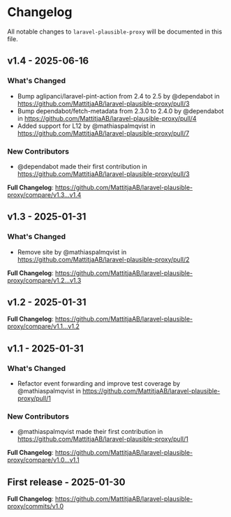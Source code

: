 # Changelog

All notable changes to `laravel-plausible-proxy` will be documented in this file.

## v1.4 - 2025-06-16

### What's Changed

* Bump aglipanci/laravel-pint-action from 2.4 to 2.5 by @dependabot in https://github.com/MattitjaAB/laravel-plausible-proxy/pull/3
* Bump dependabot/fetch-metadata from 2.3.0 to 2.4.0 by @dependabot in https://github.com/MattitjaAB/laravel-plausible-proxy/pull/4
* Added support for L12 by @mathiaspalmqvist in https://github.com/MattitjaAB/laravel-plausible-proxy/pull/7

### New Contributors

* @dependabot made their first contribution in https://github.com/MattitjaAB/laravel-plausible-proxy/pull/3

**Full Changelog**: https://github.com/MattitjaAB/laravel-plausible-proxy/compare/v1.3...v1.4

## v1.3 - 2025-01-31

### What's Changed

* Remove site by @mathiaspalmqvist in https://github.com/MattitjaAB/laravel-plausible-proxy/pull/2

**Full Changelog**: https://github.com/MattitjaAB/laravel-plausible-proxy/compare/v1.2...v1.3

## v1.2 - 2025-01-31

**Full Changelog**: https://github.com/MattitjaAB/laravel-plausible-proxy/compare/v1.1...v1.2

## v1.1 - 2025-01-31

### What's Changed

* Refactor event forwarding and improve test coverage by @mathiaspalmqvist in https://github.com/MattitjaAB/laravel-plausible-proxy/pull/1

### New Contributors

* @mathiaspalmqvist made their first contribution in https://github.com/MattitjaAB/laravel-plausible-proxy/pull/1

**Full Changelog**: https://github.com/MattitjaAB/laravel-plausible-proxy/compare/v1.0...v1.1

## First release - 2025-01-30

**Full Changelog**: https://github.com/MattitjaAB/laravel-plausible-proxy/commits/v1.0
